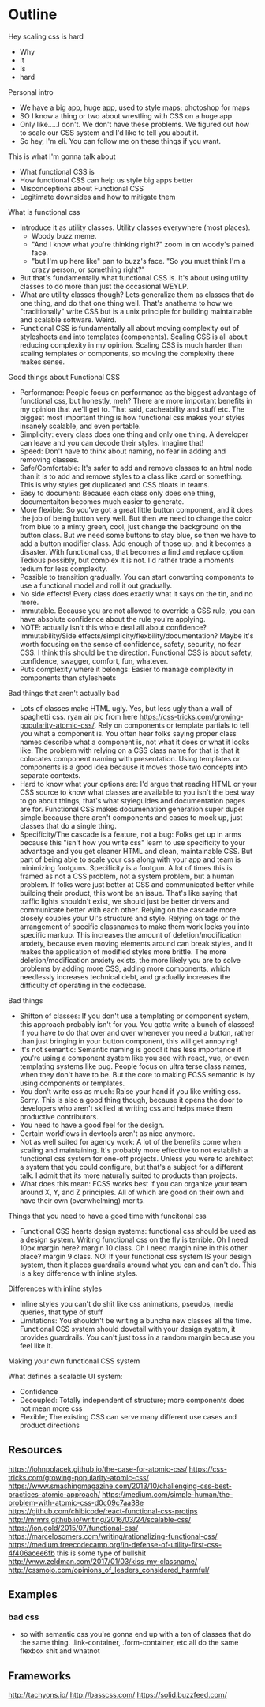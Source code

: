 # Outline

Hey scaling css is hard
* Why
* It
* Is
* hard

Personal intro 
* We have a big app, huge app, used to style maps; photoshop for maps
* SO I know a thing or two about wrestling with CSS on a huge app
* Only like.....I don't. We don't have these problems. We figured out how to scale our CSS system and I'd like to tell you about it.
* So hey, I'm eli. You can follow me on these things if you want.

This is what I'm gonna talk about
* What functional CSS is
* How functional CSS can help us style big apps better
* Misconceptions about Functional CSS
* Legitimate downsides and how to mitigate them

What is functional css
* Introduce it as utility classes. Utility classes everywhere (most places).
  - Woody buzz meme.
  - "And I know what you're thinking right?" zoom in on woody's pained face.
  - "but I'm up here like" pan to buzz's face. "So you must think I'm a crazy person, or something right?"
* But that's fundamentally what functional CSS is. It's about using utility classes to do more than just the occasional WEYLP.
* What are utility classes though? Lets generalize them as classes that do one thing, and do that one thing well. That's anathema to how we "traditionally" write CSS but is a unix principle for building maintainable and scalable software. Weird.
* Functional CSS is fundamentally all about moving complexity out of stylesheets and into templates (components). Scaling CSS is all about reducing complexity in my opinion. Scaling CSS is much harder than scaling templates or components, so moving the complexity there makes sense.

Good things about Functional CSS
* Performance: People focus on performance as the biggest advantage of functional css, but honestly, meh? There are more important benefits in my opinion that we'll get to. That said, cacheability and stuff etc. The biggest most important thing is how functional css makes your styles insanely scalable, and even portable.
* Simplicity: every class does one thing and only one thing. A developer can leave and you can decode their styles. Imagine that!
* Speed: Don't have to think about naming, no fear in adding and removing classes. 
* Safe/Comfortable: It's safer to add and remove classes to an html node than it is to add and remove styles to a class like .card or something. This is why styles get duplicated and CSS bloats in teams.
* Easy to document: Because each class only does one thing, documentaiton becomes much easier to generate.
* More flexible: So you've got a great little button component, and it does the job of being button very well. But then we need to change the color from blue to a minty green, cool, just change the background on the button class. But we need some buttons to stay blue, so then we have to add a button modifier class. Add enough of those up, and it becomes a disaster. With functional css, that becomes a find and replace option. Tedious possibly, but complex it is not. I'd rather trade a moments tedium for less complexity.
* Possible to transition gradually. You can start converting components to use a functional model and roll it out gradually.
* No side effects! Every class does exactly what it says on the tin, and no more.
* Immutable. Because you are not allowed to override a CSS rule, you can have absolute confidence about the rule you're applying.
* NOTE: actually isn't this whole deal all about confidence? Immutability/Side effects/simplicity/flexbility/documentation? Maybe it's worth focusing on the sense of confidence, safety, security, no fear CSS. I think this should be the direction. Functional CSS is about safety, confidence, swagger, comfort, fun, whatever.
* Puts complexity where it belongs: Easier to manage complexity in components than stylesheets



Bad things that aren't actually bad
* Lots of classes make HTML ugly. Yes, but less ugly than a wall of spaghetti css. ryan air pic from here https://css-tricks.com/growing-popularity-atomic-css/. Rely on components or template partials to tell you what a component is. You often hear folks saying proper class names describe what a component is, not what it does or what it looks like. The problem with relying on a CSS class name for that is that it colocates component naming with presentation. Using templates or components is a good idea because it moves those two concepts into separate contexts.
* Hard to know what your options are: I'd argue that reading HTML or your CSS source to know what classes are available to you isn't the best way to go about things, that's what styleguides and documentation pages are for. Functional CSS makes documenation generation super duper simple because there aren't components and cases to mock up, just classes that do a single thing.
* Specificity/The cascade is a feature, not a bug: Folks get up in arms because this "isn't how you write css" learn to use specificity to your advantage and you get cleaner HTML and clean, maintainable CSS. But part of being able to scale your css along with your app and team is minimizing footguns. Specificity is a footgun. A lot of times this is framed as not a CSS problem, not a system problem, but a human problem. If folks were just better at CSS and communicated better while building their product, this wont be an issue. That's like saying that traffic lights shouldn't exist, we should just be better drivers and communicate better with each other. Relying on the cascade more closely couples your UI's structure and style. Relying on tags or the arrangement of specific classnames to make them work locks you into specific markup. This increases the amount of deletion/modification anxiety, because even moving elements around can break styles, and it makes the application of modified styles more brittle. The more deletion/modification anxiety exists, the more likely you are to solve problems by adding more CSS, adding more components, which needlessly increases technical debt, and gradually increases the difficulty of operating in the codebase.




Bad things
* Shitton of classes: If you don't use a templating or component system, this approach probably isn't for you. You gotta write a bunch of classes! If you have to do that over and over whenever you need a button, rather than just bringing in your button component, this will get annoying!
* It's not semantic: Semantic naming is good! it has less importance if you're using a component system like you see with react, vue, or even templating systems like pug. People focus on ultra terse class names, when they don't have to be. But the core to making FCSS semantic is by using components or templates.
* You don't write css as much: Raise your hand if you like writing css. Sorry. This is also a good thing though, because it opens the door to developers who aren't skilled at writing css and helps make them productive contributors.
* You need to have a good feel for the design.
* Certain workflows in devtools aren't as nice anymore.
* Not as well suited for agency work: A lot of the benefits come when scaling and maintaining. It's probably more effective to not establish a functional css system for one-off projects. Unless you were to architect a system that you could configure, but that's a subject for a different talk. I admit that its more naturally suited to products than projects.
* What does this mean: FCSS works best if you can organize your team around X, Y, and Z principles. All of which are good on their own and have their own (overwhelming) merits.

Things that you need to have a good time with funcitonal css
* Functional CSS hearts design systems: functional css should be used as a design system. Writing functional css on the fly is terrible. Oh I need 10px margin here? margin 10 class. Oh I need margin nine in this other place? margin 9 class. NO! If your functional css system IS your design system, then it places guardrails around what you can and can't do. This is a key difference with inline styles.

Differences with inline styles
* Inline styles you can't do shit like css animations, pseudos, media queries, that type of stuff
* Limitations: You shouldn't be writing a buncha new classes all the time. Functional CSS system should dovetail with your design system, it provides guardrails. You can't just toss in a random margin because you feel like it.

Making your own functional CSS system

What defines a scalable UI system:
* Confidence
* Decoupled: Totally independent of structure; more components does not mean more css
* Flexible; The existing CSS can serve many different use cases and product directions



## Resources
https://johnpolacek.github.io/the-case-for-atomic-css/
https://css-tricks.com/growing-popularity-atomic-css/
https://www.smashingmagazine.com/2013/10/challenging-css-best-practices-atomic-approach/
https://medium.com/simple-human/the-problem-with-atomic-css-d0c09c7aa38e
https://github.com/chibicode/react-functional-css-protips
http://mrmrs.github.io/writing/2016/03/24/scalable-css/
https://jon.gold/2015/07/functional-css/
https://marcelosomers.com/writing/rationalizing-functional-css/
https://medium.freecodecamp.org/in-defense-of-utility-first-css-4f406acee6fb
this is some type of bullshit http://www.zeldman.com/2017/01/03/kiss-my-classname/
http://cssmojo.com/opinions_of_leaders_considered_harmful/

## Examples
### bad css
* so with semantic css you're gonna end up with a ton of classes that do the same thing. .link-container, .form-container, etc all do the same flexbox shit and whatnot

## Frameworks
http://tachyons.io/
http://basscss.com/
https://solid.buzzfeed.com/